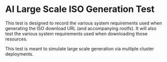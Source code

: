 # AI Large Scale ISO Generation Test
This test is designed to record the various system requirements used when 
generating the ISO download URL (and accompanying rootfs). It will also
test the various system requirements used when downloading those resources.

This test is meant to simulate large scale generation via multiple cluster
deployments.
